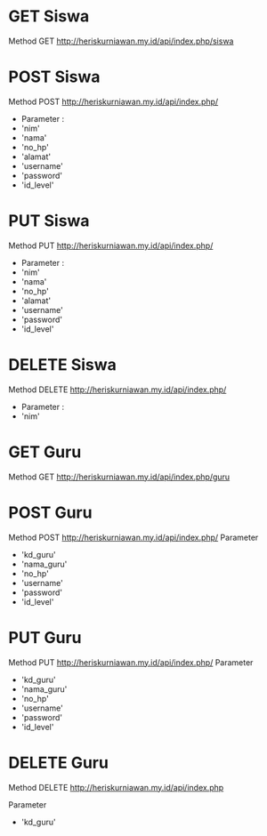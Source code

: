 # GET Siswa
Method GET http://heriskurniawan.my.id/api/index.php/siswa
# POST Siswa
Method POST http://heriskurniawan.my.id/api/index.php/
- Parameter :
- 'nim'
- 'nama'      
- 'no_hp'   
- 'alamat'   
- 'username'   
- 'password'   
- 'id_level'  

# PUT Siswa
Method PUT http://heriskurniawan.my.id/api/index.php/
- Parameter :
- 'nim'
- 'nama'      
- 'no_hp'   
- 'alamat'   
- 'username'   
- 'password'   
- 'id_level'  
# DELETE Siswa
Method DELETE http://heriskurniawan.my.id/api/index.php/
- Parameter :
- 'nim' 

# GET Guru
Method GET http://heriskurniawan.my.id/api/index.php/guru

# POST Guru
Method POST http://heriskurniawan.my.id/api/index.php/
Parameter
- 'kd_guru'
- 'nama_guru'
- 'no_hp'
- 'username'
- 'password'
- 'id_level'
# PUT Guru
Method PUT http://heriskurniawan.my.id/api/index.php/
Parameter
- 'kd_guru'
- 'nama_guru'
- 'no_hp'
- 'username'
- 'password'
- 'id_level'
# DELETE Guru
Method DELETE http://heriskurniawan.my.id/api/index.php

Parameter
- 'kd_guru'




